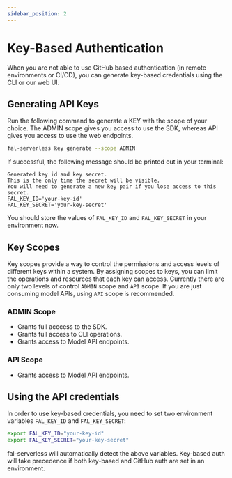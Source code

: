 ```yaml
---
sidebar_position: 2
---
```


# Key-Based Authentication

When you are not able to use GitHub based authentication (in remote environments or CI/CD), you can generate key-based credentials using the CLI or our web UI.

## Generating API Keys

Run the following command to generate a KEY with the scope of your choice. The ADMIN scope gives you access to use the SDK, whereas API gives you access to use the web endpoints.

```bash
fal-serverless key generate --scope ADMIN
```

If successful, the following message should be printed out in your terminal:

```
Generated key id and key secret.
This is the only time the secret will be visible.
You will need to generate a new key pair if you lose access to this secret.
FAL_KEY_ID='your-key-id'
FAL_KEY_SECRET='your-key-secret'
```

You should store the values of `FAL_KEY_ID` and `FAL_KEY_SECRET` in your environment now.

## Key Scopes

Key scopes provide a way to control the permissions and access levels of different keys within a system. By assigning scopes to keys, you can limit the operations and resources that each key can access. Currently there are only two levels of control `ADMIN` scope and `API` scope. If you are just consuming model APIs, using `API` scope is recommended.

### ADMIN Scope

- Grants full acccess to the SDK.
- Grants full access to CLI operations.
- Grants access to Model API endpoints.

### API Scope

- Grants access to Model API endpoints.

## Using the API credentials

In order to use key-based credentials, you need to set two environment variables `FAL_KEY_ID` and `FAL_KEY_SECRET`:

```bash
export FAL_KEY_ID="your-key-id"
export FAL_KEY_SECRET="your-key-secret"
```

fal-serverless will automatically detect the above variables. Key-based auth will take precedence if both key-based and GitHub auth are set in an environment.
